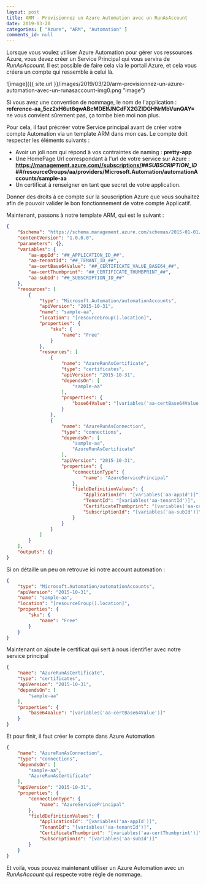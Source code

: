 ```yaml
---
layout: post
title: ARM - Provisionnez un Azure Automation avec un RunAsAccount
date: 2019-03-20
categories: [ "Azure", "ARM", "Automation" ]
comments_id: null 
---
```


Lorsque vous voulez utiliser Azure Automation pour gérer vos ressources Azure, vous devez créer un Service Principal qui vous servira de *RunAsAccount*. Il est possible de faire cela via le portail Azure, et cela vous créera un compte qui ressemble à celui là.

![image]({{ site.url }}/images/2019/03/20/arm-provisionnez-un-azure-automation-avec-un-runasaccount-img0.png "image")

Si vous avez une convention de nommage, le nom de l'application : **reference-aa_5cz2xH6ut6qwABcMDEIfJNCdFX2GZIDGHNrMbVunQAY=** ne vous convient sûrement pas, ça tombe bien moi non plus.

Pour cela, il faut précréer votre Service principal avant de créer votre compte Automation via un template ARM dans mon cas.
Le compte doit respecter les éléments suivants :

* Avoir un joli nom qui répond à vos contraintes de naming : **pretty-app**
* Une HomePage Url correspondant à l'url de votre service sur Azure : **<https://management.azure.com//subscriptions/>##*SUBSCRIPTION_ID*##/resourceGroups/aa/providers/Microsoft.Automation/automationAccounts/sample-aa**
* Un certificat à renseigner en tant que secret de votre application.

Donner des droits à ce compte sur la souscription Azure que vous souhaitez afin de pouvoir valider le bon fonctionnement de votre compte Applicatif.

Maintenant, passons à notre template ARM, qui est le suivant :

```json
{
    "$schema": "https://schema.management.azure.com/schemas/2015-01-01/deploymentTemplate.json#",
    "contentVersion": "1.0.0.0",
    "parameters": {},
    "variables": {
        "aa-appId": "##_APPLICATION_ID_##",
        "aa-tenantId": "##_TENANT_ID_##",
        "aa-certBase64Value": "##_CERTIFICATE_VALUE_BASE64_##",
        "aa-certThumbprint": "##_CERTIFICATE_THUMBPRINT_##",
        "aa-subId": "##_SUBSCRIPTION_ID_##"
    },
    "resources": [
        {
            "type": "Microsoft.Automation/automationAccounts",
            "apiVersion": "2015-10-31",
            "name": "sample-aa",
            "location": "[resourceGroup().location]",
            "properties": {
                "sku": {
                    "name": "Free"
                }
            },
            "resources": [
                {
                    "name": "AzureRunAsCertificate",
                    "type": "certificates",
                    "apiVersion": "2015-10-31",
                    "dependsOn": [
                        "sample-aa"
                    ],
                    "properties": {
                        "base64Value": "[variables('aa-certBase64Value')]"
                    }
                },
                {
                    "name": "AzureRunAsConnection",
                    "type": "connections",
                    "dependsOn": [
                        "sample-aa",
                        "AzureRunAsCertificate"
                    ],
                    "apiVersion": "2015-10-31",
                    "properties": {
                        "connectionType": {
                            "name": "AzureServicePrincipal"
                        },
                        "fieldDefinitionValues": {
                            "ApplicationId": "[variables('aa-appId')]",
                            "TenantId": "[variables('aa-tenantId')]",
                            "CertificateThumbprint": "[variables('aa-certThumbprint')]",
                            "SubscriptionId": "[variables('aa-subId')]"
                        }
                    }
                }
            ]
        }
    ],
    "outputs": {}
}
```

Si on détaille un peu on retrouve ici notre account automation :

```json
{
    "type": "Microsoft.Automation/automationAccounts",
    "apiVersion": "2015-10-31",
    "name": "sample-aa",
    "location": "[resourceGroup().location]",
    "properties": {
        "sku": {
            "name": "Free"
        }
    }
}
```

Maintenant on ajoute le certificat qui sert à nous identifier avec notre service principal

```json
{
    "name": "AzureRunAsCertificate",
    "type": "certificates",
    "apiVersion": "2015-10-31",
    "dependsOn": [
        "sample-aa"
    ],
    "properties": {
        "base64Value": "[variables('aa-certBase64Value')]"
    }
}
```

Et pour finir, il faut créer le compte dans Azure Automation

```json
{
    "name": "AzureRunAsConnection",
    "type": "connections",
    "dependsOn": [
        "sample-aa",
        "AzureRunAsCertificate"
    ],
    "apiVersion": "2015-10-31",
    "properties": {
        "connectionType": {
            "name": "AzureServicePrincipal"
        },
        "fieldDefinitionValues": {
            "ApplicationId": "[variables('aa-appId')]",
            "TenantId": "[variables('aa-tenantId')]",
            "CertificateThumbprint": "[variables('aa-certThumbprint')]",
            "SubscriptionId": "[variables('aa-subId')]"
        }
    }
}
```

Et voilà, vous pouvez maintenant utiliser un Azure Automation avec un *RunAsAccount* qui respecte votre règle de nommage.
